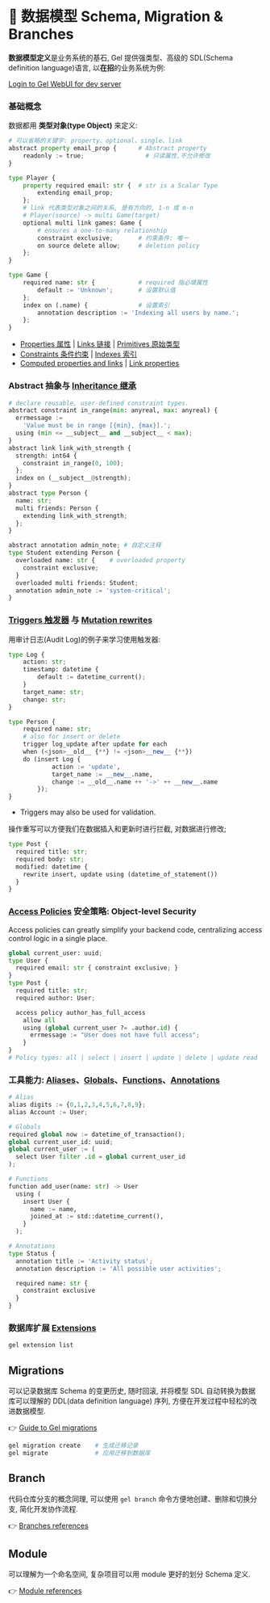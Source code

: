 # 📄 数据模型 Schema, Migration & Branches

**数据模型定义**是业务系统的基石, Gel 提供强类型、高级的 SDL(Schema definition language)语言, 以**在招**的业务系统为例: 

[Login to Gel WebUI for dev server](https://8.140.249.106:5656/ui)

### 基础概念

数据都用 **类型对象(type Object)** 来定义:

```python
# 可以省略的关键字: property、optional、single、link
abstract property email_prop {      # Abstract property
    readonly := true;                 # 只读属性,不允许修改
}

type Player {
    property required email: str {  # str is a Scalar Type
        extending email_prop;
    }; 
    # link 代表类型对象之间的关系, 是有方向的, 1-n 或 m-n 
    # Player(source) -> multi Game(target)
    optional multi link games: Game {
        # ensures a one-to-many relationship
        constraint exclusive;       # 约束条件: 唯一
        on source delete allow;     # deletion policy 
    };
}

type Game {
    required name: str {            # required 指必填属性
        default := 'Unknown';       # 设置默认值
    };
    index on (.name) {              # 设置索引
        annotation description := 'Indexing all users by name.';
    };                  
}
```
- [Properties 属性](https://docs.geldata.com/reference/datamodel/properties) | [Links 链接](https://docs.geldata.com/reference/datamodel/links) | [Primitives 原始类型](https://docs.geldata.com/reference/datamodel/primitives)
- [Constraints 条件约束](https://docs.geldata.com/reference/stdlib/constraints#ref-std-constraints) | [ Indexes 索引](https://docs.geldata.com/reference/datamodel/indexes) 
- [Computed properties and links](https://docs.geldata.com/reference/datamodel/computeds) | [Link properties](https://docs.geldata.com/reference/datamodel/linkprops#ref-datamodel-linkprops)

### Abstract 抽象与 [Inheritance 继承](https://docs.geldata.com/reference/datamodel/inheritance)

```python
# declare reusable, user-defined constraint types.
abstract constraint in_range(min: anyreal, max: anyreal) {
  errmessage :=
    'Value must be in range [{min}, {max}].';
  using (min <= __subject__ and __subject__ < max);
}
abstract link link_with_strength {
  strength: int64 {
    constraint in_range(0, 100);
  };
  index on (__subject__@strength);
}
abstract type Person {
  name: str;
  multi friends: Person {
    extending link_with_strength;
  };
}

abstract annotation admin_note; # 自定义注释
type Student extending Person {
  overloaded name: str {    # overloaded property
    constraint exclusive;
  }
  overloaded multi friends: Student;
  annotation admin_note := 'system-critical';
}
```

### [Triggers 触发器](https://docs.geldata.com/reference/datamodel/triggers) 与 [Mutation rewrites](https://docs.geldata.com/reference/datamodel/mutation_rewrites)

用审计日志(Audit Log)的例子来学习使用触发器:

```python
type Log {
    action: str;
    timestamp: datetime {
        default := datetime_current();
    }
    target_name: str;
    change: str;
}

type Person {
    required name: str;
    # also for insert or delete
    trigger log_update after update for each
    when (<json>__old__ {**} != <json>__new__ {**})
    do (insert Log {
            action := 'update',
            target_name := __new__.name,
            change := __old__.name ++ '->' ++ __new__.name
        });
}
```
- Triggers may also be used for validation.

操作重写可以方便我们在数据插入和更新时进行拦截, 对数据进行修改;

```python
type Post {
  required title: str;
  required body: str;
  modified: datetime {
    rewrite insert, update using (datetime_of_statement())
  }
}
```

### [Access Policies](https://docs.geldata.com/reference/datamodel/access_policies) 安全策略: Object-level Security

Access policies can greatly simplify your backend code, centralizing access control logic in a single place.

```python
global current_user: uuid;
type User {
  required email: str { constraint exclusive; }
}
type Post {
  required title: str;
  required author: User;

  access policy author_has_full_access
    allow all
    using (global current_user ?= .author.id) {
      errmessage := "User does not have full access";
    }
}
# Policy types: all | select | insert | update | delete | update read | update write
```

### 工具能力: [Aliases](https://docs.geldata.com/reference/datamodel/aliases)、[Globals](https://docs.geldata.com/reference/datamodel/globals)、[Functions](https://docs.geldata.com/reference/datamodel/functions)、[Annotations](https://docs.geldata.com/reference/datamodel/annotations)

```python
# Alias
alias digits := {0,1,2,3,4,5,6,7,8,9};
alias Account := User;

# Globals
required global now := datetime_of_transaction();
global current_user_id: uuid;
global current_user := (
  select User filter .id = global current_user_id
);

# Functions
function add_user(name: str) -> User
  using (
    insert User {
      name := name,
      joined_at := std::datetime_current(),
    }
  );

# Annotations 
type Status {
  annotation title := 'Activity status';
  annotation description := 'All possible user activities';

  required name: str {
    constraint exclusive
  }
}
```

### 数据库扩展 [Extensions](https://docs.geldata.com/reference/datamodel/extensions#create-extension)

```bash
gel extension list
```

## **Migrations** 

可以记录数据库 Schema 的变更历史, 随时回滚, 并将模型 SDL 自动转换为数据库可以理解的 DDL(data definition language) 序列, 方便在开发过程中轻松的改进数据模型. 

👉 [Guide to Gel migrations](https://docs.geldata.com/resources/guides/migrations)

```bash
gel migration create    # 生成迁移记录
gel migrate             # 应用迁移到数据库
```

## **Branch** 

代码仓库分支的概念同理, 可以使用 ```gel branch``` 命令方便地创建、删除和切换分支, 简化开发协作流程. 

👉 [Branches references](https://docs.geldata.com/reference/datamodel/branches#ref-datamodel-branches)

## **Module** 

可以理解为一个命名空间, 复杂项目可以用 module 更好的划分 Schema 定义. 

👉 [Module references](https://docs.geldata.com/reference/datamodel/modules#ref-datamodel-modules)